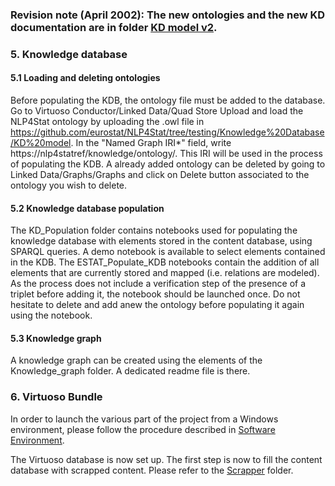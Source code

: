 ### Revision note (April 2002): The new ontologies and the new KD documentation are in folder [KD model v2](https://github.com/eurostat/NLP4Stat/tree/testing/Knowledge%20Database/KD%20model%20v2).

### 5. Knowledge database

#### 5.1 Loading and deleting ontologies

Before populating the KDB, the ontology file must be added to the database. Go to Virtuoso Conductor/Linked Data/Quad Store Upload and load the NLP4Stat ontology by uploading the .owl file in https://github.com/eurostat/NLP4Stat/tree/testing/Knowledge%20Database/KD%20model. In the "Named Graph IRI*" field, write https://nlp4statref/knowledge/ontology/. This IRI will be used in the process of populating the KDB.
A already added ontology can be deleted by going to Linked Data/Graphs/Graphs and click on Delete button associated to the ontology you wish to delete. 

#### 5.2 Knowledge database population 

The KD_Population folder contains notebooks used for populating the knowledge database with elements stored in the content database, using SPARQL queries. 
A demo notebook is available to select elements contained in the KDB.
The ESTAT_Populate_KDB notebooks contain the addition of all elements that are currently stored and mapped (i.e. relations are modeled).
As the process does not include a verification step of the presence of a triplet before adding it, the notebook should be launched once. Do not hesitate to delete and add anew the ontology before populating it again using the notebook. 

#### 5.3 Knowledge graph

A knowledge graph can be created using the elements of the Knowledge_graph folder. A dedicated readme file is there. 

### 6. Virtuoso Bundle
In order to launch the various part of the project from a Windows environment, please follow the procedure described in [Software Environment](https://github.com/eurostat/NLP4Stat/tree/testing/Software%20Environment).

The Virtuoso database is now set up. The first step is now to fill the content database with scrapped content. Please refer to the [Scrapper](Scrapper) folder.
